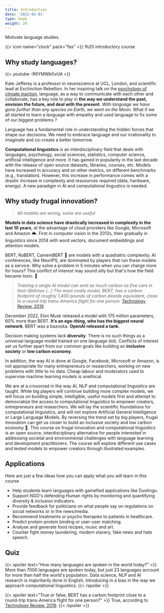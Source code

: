 ```yaml
---
title: Introduction
date: '2021-01-01'
type: book
weight: 20
---
```


Motivate language studies.

<!--more-->

{{< icon name="clock" pack="fas" >}} 1h20 introductory course

## Why study languages? 

{{< youtube -R6YMWb0vUA >}}
<br> 

Kate Jefferey is a professor in neuroscience at UCL, London, and scientific lead at Exctinction Rebellion. In her inspiring talk on the [psychology of climate inaction](https://www.youtube.com/watch?v=-R6YMWb0vUA&ab_channel=UCLMindsLunchHourLectures), language, as a way to communicate with each other and collaborate, has a key role to play in <b>the way we understand the past, envision the future, and deal with the present</b>. <i>With language we have gone further than any species on Earth, we went on the Moon</i>. What if we all started to learn a language with empathy and used language to fix some of our biggest problems ? <br>

Language has a fundamental role in understanding the hidden forces that shape our decisions. We need to embrace language and our irrationality to imaginate and co-create a better tomorrow.

<b>Computational linguistics</b> is an interdisciplinary field that deals with languages, psychology, social sciences, statistics, computer science, artificial intelligence and more. It has gained in popularity in the last decade with the release of open source datasets, libraries, courses, etc. Models have increased in accuracy and on other metrics, on different benchmarks (e.g., translation). However, this increase in performance comes with a drastic increase in complexity and ressources required (data, hardware, energy). A new paradigm in AI and computational lingustics is needed.

## Why study frugal innovation?

> <i>All models are wrong, some are useful</i>

<b>Models in data science have drastically increased in complexity in the last 10 years</b>, at the advantage of cloud providers like Google, Microsoft and Amazon 🌥️. First in computer vision in the 2012s, then gradually in linguistics since 2014 with word vectors, document embeddings and attention models.

BERT, RoBERT, CamemBERT 🧀 are models with a quadratric complexity. AI conferences, like NeurIPS, are dominated by players that run these models as a service. Why solve a problem in 5 minutes when you can charge more for hours? This conflict of interest may sound silly but that's how the field became toxic. 🤢

> <i>Training a single AI model can emit as much carbon as five cars in their lifetimes (...) The most costly model, BERT, has a carbon footprint of roughly 1,400 pounds of carbon dioxide equivalent, close to a round-trip trans-America flight for one person.</i> [Technology Review, 2019](https://www.technologyreview.com/2019/06/06/239031/training-a-single-ai-model-can-emit-as-much-carbon-as-five-cars-in-their-lifetimes/). 

December 2022, Elon Musk released a model with 175 million parameters, 60% more than BERT. <b>It’s an ego-thing, who has the biggest neural network</b>. BERT was a bazooka. <b>OpenAI released a tank</b>.

Decision making systems lack <b>diversity</b>. There is no such things as a universal language model trained on one language (lol). Conflicts of interest set us further apart from our common goals like building an <b>inclusive society</b> or <b>low carbon economy</b>.

In addition, the way AI is done at Google, Facebook, Microsoft or Amazon, is not appropriate for many entrepreneurs or researchers, working on new problems with little to no data. Cheap labour and moderators used to supervise machine learning models is unethical.

We are at a crossroad in the way AI, NLP and computational linguistics are taught. While big players will continue building more complex models, we will focus on building simple, intelligible, useful models first and attempt to democratize the access to computational linguistics to empower creators, entrepreneurs and researchers. We will lay the scientific foundations for computational linguistics, and will not explore Artificial General Intelligence or Large Language Models. By reversing the trend set by big players, frugal innovation can get us closer to build an inclusive society and low carbon economy 🦓. This course on frugal innovation and computational linguistics is an open source, interdisciplinary alternative for people interested in addressing societal and environmental challenges with language learning and development practitioners. The course will explore different use cases and tested models to empower creators through illustrated examples.

## Applications

Here are just a few ideas how you can apply what you will learn in this course

- Help students learn languages with gamefied applications like Duolingo.
- Support NGO's defending Human rights by monitoring and quantifying diversity & inclusion indicators.
- Provide feedback for politicians on what people say on regulations on social networks or in the news/media.
- Recommend treatments or psycho therapies to patients in healthcare.
- Predict protein-protein binding or user-user matching.
- Analyse and generate food recipes, music and art.
- Counter fight money laundering, modern slavery, fake news and hate speech.

## Quiz

{{< spoiler text="How many languages are spoken in the world today?" >}}
More than 7000 languages are spoken today, but just 23 languages account for more than half the world's population. Data science, NLP and AI research is majoritarily done in English, introducing in a bias in the way we approach computational linguistics.
{{< /spoiler >}}

{{< spoiler text="True or false, BERT has a carbon footprint close to a round-trip trans-America flight for one person?" >}}
True, according to [Technology Review, 2019](https://www.technologyreview.com/2019/06/06/239031/training-a-single-ai-model-can-emit-as-much-carbon-as-five-cars-in-their-lifetimes/).
{{< /spoiler >}}
